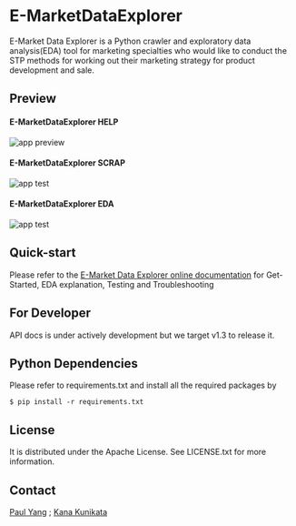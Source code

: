 # E-MarketDataExplorer


E-Market Data Explorer is a Python crawler and exploratory data analysis(EDA) tool for marketing specialties who would like to conduct the STP methods for working out their marketing strategy for product development and sale.


## Preview

#### E-MarketDataExplorer HELP

![app preview](https://user-images.githubusercontent.com/4502089/173171621-99f56ddd-62d8-4b82-8f31-96f5e6a85fe3.png)

#### E-MarketDataExplorer SCRAP

![app test](https://user-images.githubusercontent.com/4502089/173171638-7c8f5aba-c890-430a-9809-ed2acdff7a24.png)


#### E-MarketDataExplorer EDA

![app test](https://user-images.githubusercontent.com/4502089/173171695-fab53c6f-d429-466b-ab28-12c9fd57d2f9.png)


## Quick-start

Please refer to the [E-Market Data Explorer online documentation](https://e-marketdataexplorer.readthedocs.io/en/latest/index.html) for Get-Started, EDA explanation, Testing and Troubleshooting


## For Developer

API docs is under actively development but we target v1.3 to release it.

## Python Dependencies

Please refer to requirements.txt and install all the required packages by
```
$ pip install -r requirements.txt
```

## License

It is distributed under the Apache License. See LICENSE.txt for more information.

## Contact

[Paul Yang](https://github.com/paulyang0125) ; [Kana Kunikata](https://github.com/vinavinak)


